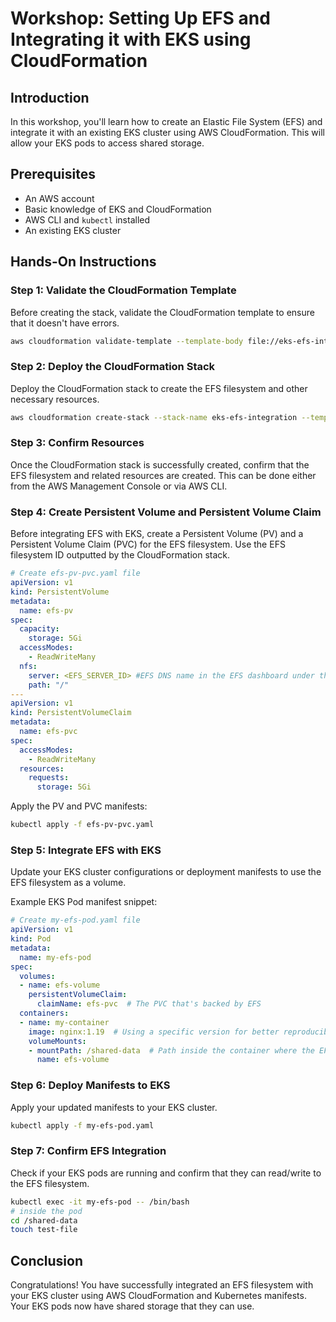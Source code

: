 # Workshop: Setting Up EFS and Integrating it with EKS using CloudFormation

## Introduction
In this workshop, you'll learn how to create an Elastic File System (EFS) and integrate it with an existing EKS cluster using AWS CloudFormation. This will allow your EKS pods to access shared storage.

## Prerequisites
- An AWS account
- Basic knowledge of EKS and CloudFormation
- AWS CLI and `kubectl` installed
- An existing EKS cluster

## Hands-On Instructions

### Step 1: Validate the CloudFormation Template

Before creating the stack, validate the CloudFormation template to ensure that it doesn't have errors.

```bash
aws cloudformation validate-template --template-body file://eks-efs-integration.yaml
```

### Step 2: Deploy the CloudFormation Stack

Deploy the CloudFormation stack to create the EFS filesystem and other necessary resources.

```bash
aws cloudformation create-stack --stack-name eks-efs-integration --template-body file://eks-efs-integration.yaml
```

### Step 3: Confirm Resources

Once the CloudFormation stack is successfully created, confirm that the EFS filesystem and related resources are created. This can be done either from the AWS Management Console or via AWS CLI.

### Step 4: Create Persistent Volume and Persistent Volume Claim

Before integrating EFS with EKS, create a Persistent Volume (PV) and a Persistent Volume Claim (PVC) for the EFS filesystem. Use the EFS filesystem ID outputted by the CloudFormation stack.

```yaml
# Create efs-pv-pvc.yaml file
apiVersion: v1
kind: PersistentVolume
metadata:
  name: efs-pv
spec:
  capacity:
    storage: 5Gi
  accessModes:
    - ReadWriteMany
  nfs:
    server: <EFS_SERVER_ID> #EFS DNS name in the EFS dashboard under the filesystem details.
    path: "/"
---
apiVersion: v1
kind: PersistentVolumeClaim
metadata:
  name: efs-pvc
spec:
  accessModes:
    - ReadWriteMany
  resources:
    requests:
      storage: 5Gi
```

Apply the PV and PVC manifests:

```bash
kubectl apply -f efs-pv-pvc.yaml
```

### Step 5: Integrate EFS with EKS

Update your EKS cluster configurations or deployment manifests to use the EFS filesystem as a volume.

Example EKS Pod manifest snippet:

```yaml
# Create my-efs-pod.yaml file
apiVersion: v1
kind: Pod
metadata:
  name: my-efs-pod
spec:
  volumes:
  - name: efs-volume
    persistentVolumeClaim:
      claimName: efs-pvc  # The PVC that's backed by EFS
  containers:
  - name: my-container
    image: nginx:1.19  # Using a specific version for better reproducibility
    volumeMounts:
    - mountPath: /shared-data  # Path inside the container where the EFS volume will be mounted
      name: efs-volume
```

### Step 6: Deploy Manifests to EKS

Apply your updated manifests to your EKS cluster.

```bash
kubectl apply -f my-efs-pod.yaml
```

### Step 7: Confirm EFS Integration

Check if your EKS pods are running and confirm that they can read/write to the EFS filesystem.

```bash
kubectl exec -it my-efs-pod -- /bin/bash
# inside the pod
cd /shared-data
touch test-file
```

## Conclusion
Congratulations! You have successfully integrated an EFS filesystem with your EKS cluster using AWS CloudFormation and Kubernetes manifests. Your EKS pods now have shared storage that they can use.
